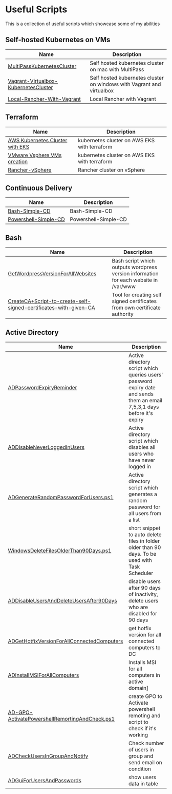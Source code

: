 
# Useful Scripts
This is a collection of useful scripts which showcase some of my abilities 

## Self-hosted Kubernetes on VMs
| Name      | Description |
| ----------- | ----------- |
| [MultiPassKubernetesCluster](./Kubernetes/MultiPassKubernetesCluster) | Self hosted kubernetes cluster on mac with MultiPass |
| [Vagrant-Virtualbox-KubernetesCluster](./Kubernetes/Vagrant-Virtualbox-KubernetesCluster) | Self hosted kubernetes cluster on windows with Vagrant and virtualbox |
| [Local-Rancher-With-Vagrant](./Kubernetes/Local-Rancher-With-Vagrant) | Local Rancher with Vagrant |

## Terraform
| Name      | Description |
| ----------- | ----------- |
| [AWS Kubernetes Cluster with EKS](./Terraform/AWS-EKS-Cluster) | kubernetes cluster on AWS EKS with terraform |
| [VMware Vsphere VMs creation](./Terraform/VMware-vSphere-VMs-Creation) | kubernetes cluster on AWS EKS with terraform |
| [Rancher-vSphere](./Terraform/Rancher-vSphere) | Rancher cluster on vSphere |

## Continuous Delivery
| Name      | Description |
| ----------- | ----------- |
| [Bash-Simple-CD](./Continous-Deployment/Bash-Simple-CD) | Bash-Simple-CD | 
| [Powershell-Simple-CD](./Continous-Deployment/Powershell-Simple-CD) | Powershell-Simple-CD |




## Bash
| Name      | Description |
| ----------- | ----------- |
| [GetWordpressVersionForAllWebsites](./Bash/GetWordpressVersionForAllWebsites) | Bash script which outputs wordpress version information for each website in /var/www |
| [CreateCA+Script-to-create-self-signed-certificates-with-given-CA](./Bash/CreateCA+Script-to-create-self-signed-certificates-with-given-CA) | Tool for creating self signed certificates from own certificate authority |

## Active Directory
| Name      | Description |
| ----------- | ----------- |
| [ADPasswordExpiryReminder](./Powershell/ADPasswordExpiryReminder) | Active directory script which queries users' password expiry date and sends them an email 7,5,3,1 days before it's expiry |
| [ADDisableNeverLoggedInUsers](./Powershell/ADDisableNeverLoggedInUsers) | Active directory script which disables all users who have never logged in |
| [ADGenerateRandomPasswordForUsers.ps1](./Powershell/ADGenerateRandomPasswordForUsers.ps1) | Active directory script which generates a random password for all users from a list |
| [WindowsDeleteFilesOlderThan90Days.ps1](./Powershell/WindowsDeleteFilesOlderThan90Days.ps1) | short snippet to auto delete files in folder older than 90 days. To be used with Task Scheduler |
| [ADDisableUsersAndDeleteUsersAfter90Days](./Powershell/ADDisableUsersAndDeleteUsersAfter90Days) | disable users after 90 days of inactivity, delete users who are disabled for 90 days |
| [ADGetHotfixVersionForAllConnectedComputers](./Powershell/ADGetHotfixVersionForAllConnectedComputers) | get hotfix version for all connected computers to DC |
| [ADInstallMSIForAllComputers](./Powershell/ADInstallMSIForAllComputers) | Installs MSI for all computers in active domain] |
| [AD-GPO-ActivatePowershellRemortingAndCheck.ps1](./Powershell/AD-GPO-ActivatePowershellRemortingAndCheck.ps1) | create GPO to Activate powershell remoting and script to check if it's working |
| [ADCheckUsersInGroupAndNotify](./Powershell/ADCheckUsersInGroupAndNotify) | Check number of users in group and send email on condition |
| [ADGuiForUsersAndPasswords](./Powershell/ADGuiForUsersAndPasswords) | show users data in table |


